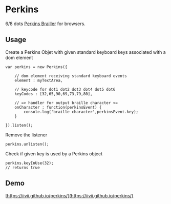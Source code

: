 # Perkins

6/8 dots [Perkins Brailler](https://en.wikipedia.org/wiki/Perkins_Brailler) for browsers.

## Usage

Create a Perkins Objet with given standard keyboard keys associated with a dom element 

	var perkins = new Perkins({
		
		// dom element receiving standard keyboard events 
		element : myTextArea,
		
		// keycode for dot1 dot2 dot3 dot4 dot5 dot6 
		keyCodes : [32,65,90,69,73,79,80],

	    // => handler for output braille character <=
		onCharacter : function(perkinsEvent) {
			console.log('braille character',perkinsEvent.key);
		}
			
	}).listen();

Remove the listener

	perkins.unlisten();

Check if given key is used by a Perkins object

	perkins.keyInUse(32);
	// returns true

## Demo

[https://iivii.github.io/perkins/](https://iivii.github.io/perkins/)

